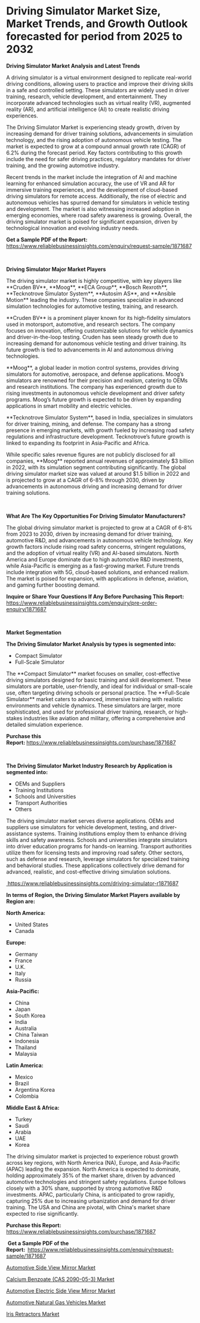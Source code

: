<p><h1>Driving Simulator Market Size, Market Trends, and Growth Outlook forecasted for period from 2025 to 2032</h1></p><p><strong>Driving Simulator Market Analysis and Latest Trends</strong></p>
<p><p>A driving simulator is a virtual environment designed to replicate real-world driving conditions, allowing users to practice and improve their driving skills in a safe and controlled setting. These simulators are widely used in driver training, research, vehicle development, and entertainment. They incorporate advanced technologies such as virtual reality (VR), augmented reality (AR), and artificial intelligence (AI) to create realistic driving experiences.</p><p>The Driving Simulator Market is experiencing steady growth, driven by increasing demand for driver training solutions, advancements in simulation technology, and the rising adoption of autonomous vehicle testing. The market is expected to grow at a compound annual growth rate (CAGR) of 6.2% during the forecast period. Key factors contributing to this growth include the need for safer driving practices, regulatory mandates for driver training, and the growing automotive industry.</p><p>Recent trends in the market include the integration of AI and machine learning for enhanced simulation accuracy, the use of VR and AR for immersive training experiences, and the development of cloud-based driving simulators for remote access. Additionally, the rise of electric and autonomous vehicles has spurred demand for simulators in vehicle testing and development. The market is also witnessing increased adoption in emerging economies, where road safety awareness is growing. Overall, the driving simulator market is poised for significant expansion, driven by technological innovation and evolving industry needs.</p></p>
<p><strong>Get a Sample PDF of the Report:&nbsp;</strong> <a href="https://www.reliablebusinessinsights.com/enquiry/request-sample/1871687?utm_campaign=1138&utm_medium=2&utm_source=Github&utm_content=ia&utm_term=21012025&utm_id=driving-simulator">https://www.reliablebusinessinsights.com/enquiry/request-sample/1871687</a></p>
<p>&nbsp;</p>
<p><strong>Driving Simulator Major Market Players</strong></p>
<p><p>The driving simulator market is highly competitive, with key players like **Cruden BV**, **Moog**, **ECA Group**, **Bosch Rexroth**, **Tecknotrove Simulator System**, **Autosim AS**, and **Ansible Motion** leading the industry. These companies specialize in advanced simulation technologies for automotive testing, training, and research.</p><p>**Cruden BV** is a prominent player known for its high-fidelity simulators used in motorsport, automotive, and research sectors. The company focuses on innovation, offering customizable solutions for vehicle dynamics and driver-in-the-loop testing. Cruden has seen steady growth due to increasing demand for autonomous vehicle testing and driver training. Its future growth is tied to advancements in AI and autonomous driving technologies.</p><p>**Moog**, a global leader in motion control systems, provides driving simulators for automotive, aerospace, and defense applications. Moog’s simulators are renowned for their precision and realism, catering to OEMs and research institutions. The company has experienced growth due to rising investments in autonomous vehicle development and driver safety programs. Moog’s future growth is expected to be driven by expanding applications in smart mobility and electric vehicles.</p><p>**Tecknotrove Simulator System**, based in India, specializes in simulators for driver training, mining, and defense. The company has a strong presence in emerging markets, with growth fueled by increasing road safety regulations and infrastructure development. Tecknotrove’s future growth is linked to expanding its footprint in Asia-Pacific and Africa.</p><p>While specific sales revenue figures are not publicly disclosed for all companies, **Moog** reported annual revenues of approximately $3 billion in 2022, with its simulation segment contributing significantly. The global driving simulator market size was valued at around $1.5 billion in 2022 and is projected to grow at a CAGR of 6-8% through 2030, driven by advancements in autonomous driving and increasing demand for driver training solutions.</p></p>
<p>&nbsp;</p>
<p><strong>What Are The Key Opportunities For Driving Simulator Manufacturers?</strong></p>
<p><p>The global driving simulator market is projected to grow at a CAGR of 6-8% from 2023 to 2030, driven by increasing demand for driver training, automotive R&D, and advancements in autonomous vehicle technology. Key growth factors include rising road safety concerns, stringent regulations, and the adoption of virtual reality (VR) and AI-based simulators. North America and Europe dominate due to high automotive R&D investments, while Asia-Pacific is emerging as a fast-growing market. Future trends include integration with 5G, cloud-based solutions, and enhanced realism. The market is poised for expansion, with applications in defense, aviation, and gaming further boosting demand.</p></p>
<p><strong>Inquire or Share Your Questions If Any Before Purchasing This Report:</strong> <a href="https://www.reliablebusinessinsights.com/enquiry/pre-order-enquiry/1871687?utm_campaign=1138&utm_medium=2&utm_source=Github&utm_content=ia&utm_term=21012025&utm_id=driving-simulator">https://www.reliablebusinessinsights.com/enquiry/pre-order-enquiry/1871687</a></p>
<p>&nbsp;</p>
<p><strong>Market Segmentation</strong></p>
<p><strong>The Driving Simulator Market Analysis by types is segmented into:</strong></p>
<p><ul><li>Compact Simulator</li><li>Full-Scale Simulator</li></ul></p>
<p><p>The **Compact Simulator** market focuses on smaller, cost-effective driving simulators designed for basic training and skill development. These simulators are portable, user-friendly, and ideal for individual or small-scale use, often targeting driving schools or personal practice. The **Full-Scale Simulator** market caters to advanced, immersive training with realistic environments and vehicle dynamics. These simulators are larger, more sophisticated, and used for professional driver training, research, or high-stakes industries like aviation and military, offering a comprehensive and detailed simulation experience.</p></p>
<p><strong>Purchase this Report:&nbsp;</strong><a href="https://www.reliablebusinessinsights.com/purchase/1871687?utm_campaign=1138&utm_medium=2&utm_source=Github&utm_content=ia&utm_term=21012025&utm_id=driving-simulator">https://www.reliablebusinessinsights.com/purchase/1871687</a></p>
<p>&nbsp;</p>
<p><strong>The Driving Simulator Market Industry Research by Application is segmented into:</strong></p>
<p><ul><li>OEMs and Suppliers</li><li>Training Institutions</li><li>Schools and Universities</li><li>Transport Authorities</li><li>Others</li></ul></p>
<p><p>The driving simulator market serves diverse applications. OEMs and suppliers use simulators for vehicle development, testing, and driver-assistance systems. Training institutions employ them to enhance driving skills and safety awareness. Schools and universities integrate simulators into driver education programs for hands-on learning. Transport authorities utilize them for licensing tests and improving road safety. Other sectors, such as defense and research, leverage simulators for specialized training and behavioral studies. These applications collectively drive demand for advanced, realistic, and cost-effective driving simulation solutions.</p></p>
<p><a href="https://www.reliablebusinessinsights.com/driving-simulator-r1871687?utm_campaign=1138&utm_medium=2&utm_source=Github&utm_content=ia&utm_term=21012025&utm_id=driving-simulator">&nbsp;https://www.reliablebusinessinsights.com/driving-simulator-r1871687</a></p>
<p><strong>In terms of Region, the Driving Simulator Market Players available by Region are:</strong></p>
<p>
    <p> <strong> North America: </strong>
        <ul>
            <li>United States</li>
            <li>Canada</li>
        </ul>
        </p> 
    <p> <strong> Europe: </strong>
        <ul>
            <li>Germany</li>
            <li>France</li>
            <li>U.K.</li>
            <li>Italy</li>
            <li>Russia</li>
        </ul>
        </p> 
    <p> <strong> Asia-Pacific: </strong>
        <ul>
            <li>China</li>
            <li>Japan</li>
            <li>South Korea</li>
            <li>India</li>
            <li>Australia</li>
            <li>China Taiwan</li>
            <li>Indonesia</li>
            <li>Thailand</li>
            <li>Malaysia</li>
        </ul>
        </p> 
    <p> <strong> Latin America: </strong>
        <ul>
            <li>Mexico</li>
            <li>Brazil</li>
            <li>Argentina Korea</li>
            <li>Colombia</li>
        </ul>
        </p> 
    <p> <strong> Middle East & Africa: </strong>
        <ul>
            <li>Turkey</li>
            <li>Saudi</li>
            <li>Arabia</li>
            <li>UAE</li>
            <li>Korea</li>
        </ul>
    </p>
    </p>
<p><p>The driving simulator market is projected to experience robust growth across key regions, with North America (NA), Europe, and Asia-Pacific (APAC) leading the expansion. North America is expected to dominate, holding approximately 35% of the market share, driven by advanced automotive technologies and stringent safety regulations. Europe follows closely with a 30% share, supported by strong automotive R&D investments. APAC, particularly China, is anticipated to grow rapidly, capturing 25% due to increasing urbanization and demand for driver training. The USA and China are pivotal, with China's market share expected to rise significantly.</p></p>
<p><strong>Purchase this Report: </strong><a href="https://www.reliablebusinessinsights.com/purchase/1871687?utm_campaign=1138&utm_medium=2&utm_source=Github&utm_content=ia&utm_term=21012025&utm_id=driving-simulator">https://www.reliablebusinessinsights.com/purchase/1871687</a></p>
<p>&nbsp;<strong>Get a Sample PDF of the Report:&nbsp;&nbsp;</strong><a href="https://www.reliablebusinessinsights.com/enquiry/request-sample/1871687?utm_campaign=1138&utm_medium=2&utm_source=Github&utm_content=ia&utm_term=21012025&utm_id=driving-simulator">https://www.reliablebusinessinsights.com/enquiry/request-sample/1871687</a></p>
<p><strong></strong></p>
<p><p><a href="https://github.com/shirleenfraker87/Market-Research-Report-List-1/blob/main/automotive-side-view-mirror-market.md?utm_campaign=1138&utm_medium=2&utm_source=Github&utm_content=ia&utm_term=21012025&utm_id=driving-simulator">Automotive Side View Mirror Market</a></p><p><a href="https://www.linkedin.com/pulse/comprehensive-report-calcium-benzoate-cas-2090-05-3-market-hjzle?utm_campaign=1138&utm_medium=2&utm_source=Github&utm_content=ia&utm_term=21012025&utm_id=driving-simulator">Calcium Benzoate (CAS 2090-05-3) Market</a></p><p><a href="https://github.com/norbeludie83/Market-Research-Report-List-1/blob/main/automotive-electric-side-view-mirror-market.md?utm_campaign=1138&utm_medium=2&utm_source=Github&utm_content=ia&utm_term=21012025&utm_id=driving-simulator">Automotive Electric Side View Mirror Market</a></p><p><a href="https://www.linkedin.com/pulse/technological-insights-growth-trends-automotive-natural-gas-zulle?utm_campaign=1138&utm_medium=2&utm_source=Github&utm_content=ia&utm_term=21012025&utm_id=driving-simulator">Automotive Natural Gas Vehicles Market</a></p><p><a href="https://www.linkedin.com/pulse/insightful-analysis-iris-retractors-market-2025-2032-fd2ac?utm_campaign=1138&utm_medium=2&utm_source=Github&utm_content=ia&utm_term=21012025&utm_id=driving-simulator">Iris Retractors Market</a></p></p>